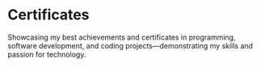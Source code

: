 # Certificates
Showcasing my best achievements and certificates in programming, software development, and coding projects—demonstrating my skills and passion for technology.
